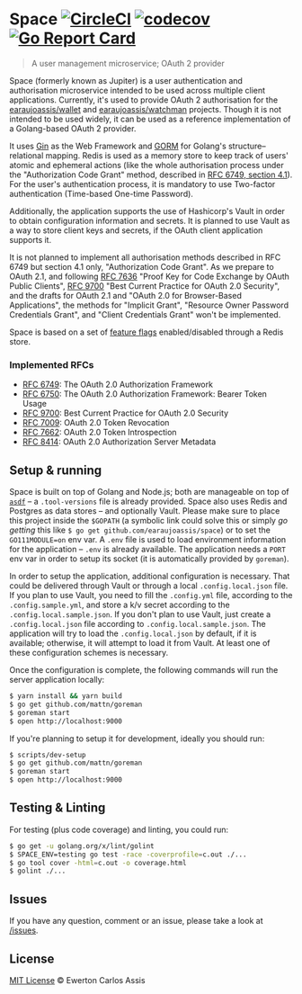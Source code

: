 # Space [![CircleCI](https://dl.circleci.com/status-badge/img/gh/earaujoassis/space/tree/master.svg?style=svg)](https://dl.circleci.com/status-badge/redirect/gh/earaujoassis/space/tree/master) [![codecov](https://codecov.io/gh/earaujoassis/space/branch/master/graph/badge.svg)](https://codecov.io/gh/earaujoassis/space) [![Go Report Card](https://goreportcard.com/badge/github.com/earaujoassis/space)](https://goreportcard.com/report/github.com/earaujoassis/space)

> A user management microservice; OAuth 2 provider

Space (formerly known as Jupiter) is a user authentication and
authorisation microservice intended to be used across multiple client
applications. Currently, it's used to provide OAuth 2 authorisation for the
[earaujoassis/wallet](https://github.com/earaujoassis/wallet) and
[earaujoassis/watchman](https://github.com/earaujoassis/watchman) projects.
Though it is not intended to be used widely, it can be used as a reference
implementation of a Golang-based OAuth 2 provider.

It uses [Gin](https://gin-gonic.github.io/gin/) as the Web Framework and
[GORM](http://gorm.io/) for Golang's structure&ndash;relational mapping.
Redis is used as a memory store to keep track of users' atomic and ephemeral
actions (like the whole authorisation process under the "Authorization Code
Grant" method, described in
[RFC 6749, section 4.1](https://tools.ietf.org/html/rfc6749#section-4.1)).
For the user's authentication process, it is mandatory to use Two-factor
authentication (Time-based One-time Password).

Additionally, the application supports the use of Hashicorp's Vault in order
to obtain configuration information and secrets. It is planned to use Vault
as a way to store client keys and secrets, if the OAuth client application
supports it.

It is not planned to implement all authorisation methods described in RFC
6749 but section 4.1 only, "Authorization Code Grant". As we prepare to OAuth
2.1, and following [RFC 7636](https://www.rfc-editor.org/rfc/rfc7636) "Proof
Key for Code Exchange by OAuth Public Clients",
[RFC 9700](https://www.ietf.org/rfc/rfc9700.html) "Best Current Practice for
OAuth 2.0 Security", and the drafts for OAuth 2.1 and "OAuth 2.0 for
Browser-Based Applications", the methods for "Implicit Grant", "Resource
Owner Password Credentials Grant", and "Client Credentials Grant" won't be
implemented.

Space is based on a set of [feature flags](docs/feature-gate.md)
enabled/disabled through a Redis store.

### Implemented RFCs

- [RFC 6749](https://tools.ietf.org/html/rfc6749): The OAuth 2.0 Authorization Framework
- [RFC 6750](https://datatracker.ietf.org/doc/html/rfc6750): The OAuth 2.0 Authorization Framework: Bearer Token Usage
- [RFC 9700](https://www.ietf.org/rfc/rfc9700.html): Best Current Practice for OAuth 2.0 Security
- [RFC 7009](https://datatracker.ietf.org/doc/html/rfc7009): OAuth 2.0 Token Revocation
- [RFC 7662](https://datatracker.ietf.org/doc/html/rfc7662): OAuth 2.0 Token Introspection
- [RFC 8414](https://datatracker.ietf.org/doc/html/rfc8414): OAuth 2.0 Authorization Server Metadata

## Setup & running

Space is built on top of Golang and Node.js; both are manageable on top of
[`asdf`](https://github.com/asdf-vm/asdf) – a `.tool-versions` file is
already provided. Space also uses Redis and Postgres as data stores – and
optionally Vault. Please make sure to place this project inside the `$GOPATH`
(a symbolic link could solve this or simply *go getting* this like
`$ go get github.com/earaujoassis/space`) or to set the `GO111MODULE=on` env
var. A `.env` file is used to load environment information for the
application – `.env` is already available. The application needs a `PORT` env
var in order to setup its socket (it is automatically provided by `goreman`).

In order to setup the application, additional configuration is necessary.
That could be delivered through Vault or through a local `.config.local.json`
file. If you plan to use Vault, you need to fill the `.config.yml` file,
according to the `.config.sample.yml`, and store a k/v secret according to
the `.config.local.sample.json`. If you don't plan to use Vault, just create
a `.config.local.json` file according to `.config.local.sample.json`. The
application will try to load the `.config.local.json` by default, if it is
available; otherwise, it will attempt to load it from Vault. At least one of
these configuration schemes is necessary.

Once the configuration is complete, the following commands will run the
server application locally:

```sh
$ yarn install && yarn build
$ go get github.com/mattn/goreman
$ goreman start
$ open http://localhost:9000
```

If you're planning to setup it for development, ideally you should run:

```sh
$ scripts/dev-setup
$ go get github.com/mattn/goreman
$ goreman start
$ open http://localhost:9000
```

## Testing & Linting

For testing (plus code coverage) and linting, you could run:

```sh
$ go get -u golang.org/x/lint/golint
$ SPACE_ENV=testing go test -race -coverprofile=c.out ./...
$ go tool cover -html=c.out -o coverage.html
$ golint ./...
```

## Issues

If you have any question, comment or an issue, please take a look at
[/issues](https://github.com/earaujoassis/space/issues).

## License

[MIT License](http://earaujoassis.mit-license.org/) &copy; Ewerton Carlos Assis
